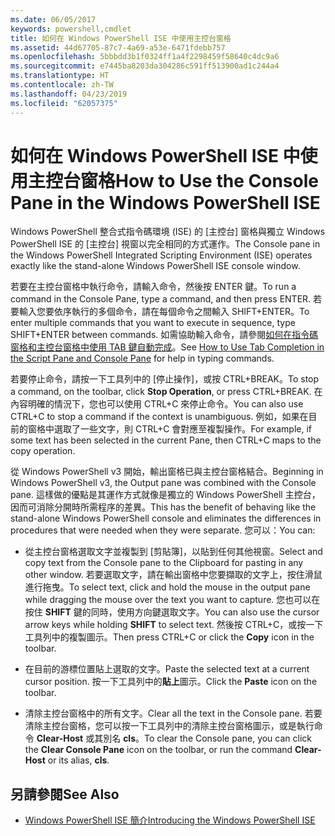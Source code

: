 ```yaml
---
ms.date: 06/05/2017
keywords: powershell,cmdlet
title: 如何在 Windows PowerShell ISE 中使用主控台窗格
ms.assetid: 44d67705-87c7-4a69-a53e-6471fdebb757
ms.openlocfilehash: 5bbbdd3b1f0324ff1a4f2298459f58640c4dc9a6
ms.sourcegitcommit: e7445ba8203da304286c591ff513900ad1c244a4
ms.translationtype: HT
ms.contentlocale: zh-TW
ms.lasthandoff: 04/23/2019
ms.locfileid: "62057375"
---
```

# <a name="how-to-use-the-console-pane-in-the-windows-powershell-ise"></a><span data-ttu-id="1eb85-103">如何在 Windows PowerShell ISE 中使用主控台窗格</span><span class="sxs-lookup"><span data-stu-id="1eb85-103">How to Use the Console Pane in the Windows PowerShell ISE</span></span>

<span data-ttu-id="1eb85-104">Windows PowerShell 整合式指令碼環境 (ISE) 的 [主控台] 窗格與獨立 Windows PowerShell ISE 的 [主控台] 視窗以完全相同的方式運作。</span><span class="sxs-lookup"><span data-stu-id="1eb85-104">The Console pane in the Windows PowerShell Integrated Scripting Environment (ISE) operates exactly like the stand-alone Windows PowerShell ISE console window.</span></span>

<span data-ttu-id="1eb85-105">若要在主控台窗格中執行命令，請輸入命令，然後按 ENTER 鍵。</span><span class="sxs-lookup"><span data-stu-id="1eb85-105">To run a command in the Console Pane, type a command, and then press ENTER.</span></span> <span data-ttu-id="1eb85-106">若要輸入您要依序執行的多個命令，請在每個命令之間輸入 SHIFT+ENTER。</span><span class="sxs-lookup"><span data-stu-id="1eb85-106">To enter multiple commands that you want to execute in sequence, type SHIFT+ENTER between commands.</span></span> <span data-ttu-id="1eb85-107">如需協助輸入命令，請參閱[如何在指令碼窗格和主控台窗格中使用 TAB 鍵自動完成](How-to-Use-Tab-Completion-in-the-Script-Pane-and-Console-Pane.md)。</span><span class="sxs-lookup"><span data-stu-id="1eb85-107">See [How to Use Tab Completion in the Script Pane and Console Pane](How-to-Use-Tab-Completion-in-the-Script-Pane-and-Console-Pane.md) for help in typing commands.</span></span>

<span data-ttu-id="1eb85-108">若要停止命令，請按一下工具列中的 [停止操作]，或按 CTRL+BREAK。</span><span class="sxs-lookup"><span data-stu-id="1eb85-108">To stop a command, on the toolbar, click **Stop Operation**, or press CTRL+BREAK.</span></span> <span data-ttu-id="1eb85-109">在內容明確的情況下，您也可以使用 CTRL+C 來停止命令。</span><span class="sxs-lookup"><span data-stu-id="1eb85-109">You can also use CTRL+C to stop a command if the context is unambiguous.</span></span> <span data-ttu-id="1eb85-110">例如，如果在目前的窗格中選取了一些文字，則 CTRL+C 會對應至複製操作。</span><span class="sxs-lookup"><span data-stu-id="1eb85-110">For example, if some text has been selected in the current Pane, then CTRL+C maps to the copy operation.</span></span>

<span data-ttu-id="1eb85-111">從 Windows PowerShell v3 開始，輸出窗格已與主控台窗格結合。</span><span class="sxs-lookup"><span data-stu-id="1eb85-111">Beginning in Windows PowerShell v3, the Output pane was combined with the Console pane.</span></span> <span data-ttu-id="1eb85-112">這樣做的優點是其運作方式就像是獨立的 Windows PowerShell 主控台，因而可消除分開時所需程序的差異。</span><span class="sxs-lookup"><span data-stu-id="1eb85-112">This has the benefit of behaving like the stand-alone Windows PowerShell console and eliminates the differences in procedures that were needed when they were separate.</span></span> <span data-ttu-id="1eb85-113">您可以：</span><span class="sxs-lookup"><span data-stu-id="1eb85-113">You can:</span></span>

- <span data-ttu-id="1eb85-114">從主控台窗格選取文字並複製到 [剪貼簿]，以貼到任何其他視窗。</span><span class="sxs-lookup"><span data-stu-id="1eb85-114">Select and copy text from the Console pane to the Clipboard for pasting in any other window.</span></span> <span data-ttu-id="1eb85-115">若要選取文字，請在輸出窗格中您要擷取的文字上，按住滑鼠進行拖曳。</span><span class="sxs-lookup"><span data-stu-id="1eb85-115">To select text, click and hold the mouse in the output pane while dragging the mouse over the text you want to capture.</span></span> <span data-ttu-id="1eb85-116">您也可以在按住 **SHIFT** 鍵的同時，使用方向鍵選取文字。</span><span class="sxs-lookup"><span data-stu-id="1eb85-116">You can also use the cursor arrow keys while holding **SHIFT** to select text.</span></span> <span data-ttu-id="1eb85-117">然後按 CTRL+C，或按一下工具列中的複製圖示。</span><span class="sxs-lookup"><span data-stu-id="1eb85-117">Then press CTRL+C or click the **Copy** icon in the toolbar.</span></span>

- <span data-ttu-id="1eb85-118">在目前的游標位置貼上選取的文字。</span><span class="sxs-lookup"><span data-stu-id="1eb85-118">Paste the selected text at a current cursor position.</span></span> <span data-ttu-id="1eb85-119">按一下工具列中的**貼上**圖示。</span><span class="sxs-lookup"><span data-stu-id="1eb85-119">Click the **Paste** icon on the toolbar.</span></span>

- <span data-ttu-id="1eb85-120">清除主控台窗格中的所有文字。</span><span class="sxs-lookup"><span data-stu-id="1eb85-120">Clear all the text in the Console pane.</span></span> <span data-ttu-id="1eb85-121">若要清除主控台窗格，您可以按一下工具列中的清除主控台窗格圖示，或是執行命令 **Clear-Host** 或其別名 **cls**。</span><span class="sxs-lookup"><span data-stu-id="1eb85-121">To clear the Console pane, you can click the **Clear Console Pane** icon on the toolbar, or run the command **Clear-Host** or its alias, **cls**.</span></span>

## <a name="see-also"></a><span data-ttu-id="1eb85-122">另請參閱</span><span class="sxs-lookup"><span data-stu-id="1eb85-122">See Also</span></span>

- [<span data-ttu-id="1eb85-123">Windows PowerShell ISE 簡介</span><span class="sxs-lookup"><span data-stu-id="1eb85-123">Introducing the Windows PowerShell ISE</span></span>](Introducing-the-Windows-PowerShell-ISE.md)